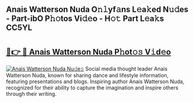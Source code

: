 ## Anais Watterson Nuda O𝚗𝚕yf𝚊ns L𝚎a𝚔ed N𝚞𝚍es - Part-ibO P𝚑𝚘tos Vi𝚍𝚎o - H𝚘𝚝 Part L𝚎a𝚔s CC5YL

# <h2><a href="http://kf39s0.oniu.top/?m=Anais+Watterson+Nuda">🔗👉 🔴 Anais Watterson Nuda P𝚑ot𝚘𝚜 V𝚒d𝚎o</a></h2>

[![Anais Watterson Nuda Nu𝚍e𝚜](https://i.imgur.com/0qMVB7G.gif)](http://kf39s0.oniu.top/?m=Anais+Watterson+Nuda)
Social media thought leader Anais Watterson Nuda, known for sharing dance and lifestyle information, featuring presentations and blogs. Inspiring author Anais Watterson Nuda, recognized for their ability to capture the imagination and inspire others through their writing.  
